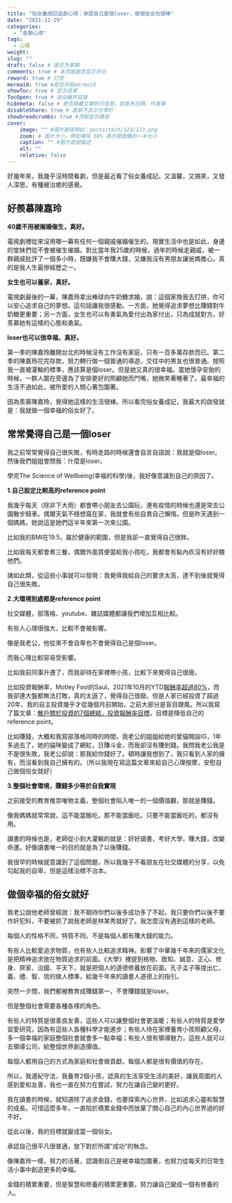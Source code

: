 ```yaml
---
title: "俗女養成記追劇心得：承認自己是個loser，做個俗女也很棒"
date: "2021-11-29"
categories: 
  - "各類心得"
tags: 
  - 心得
weight:
slug: ""
draft: false # 是否为草稿
comments: true # 本页面是否显示评论
reward: true # 打赏
mermaid: true #是否开启mermaid
showToc: true # 显示目录
TocOpen: true # 自动展开目录
hidemeta: false # 是否隐藏文章的元信息，如发布日期、作者等
disableShare: true # 底部不显示分享栏
showbreadcrumbs: true #顶部显示路径
cover:
    image: "" #图片路径例如：posts/tech/123/123.png
    zoom: # 图片大小，例如填写 50% 表示原图像的一半大小
    caption: "" #图片底部描述
    alt: ""
    relative: false
---
```


好幾年來，我幾乎沒時間看劇，但是最近看了俗女養成記。又溫馨，又搞笑，又發人深思，有種被治癒的感覺。

## 好羨慕陳嘉玲

**40歲不用被摧婚催生，真好。**

電視劇裡從來沒用哪一幕有任何一個親戚催婚催生的。現實生活中也是如此，身邊的堂妹們從不會被催生催婚。對比當年我25歲的時候，過年的時候走親戚，被一群親戚批評了一個多小時，既嫌我不會賺大錢，又嫌我沒有男朋友讓爸媽擔心。真的是我人生最慘經歷之一。

**女生也可以養家，真好。**

電視劇最後的一幕，陳嘉玲拿出棒球向牛奶糖求婚，說：這個家換我去打拼，你可以安心追求自己的夢想。這句話讓我很感動。一方面，她覺得追求夢想比賺錢對牛奶糖更重要；另一方面，女生也可以有勇氣為愛付出為家付出，只為成就對方。好羨慕她有這樣的心態和勇氣。

**loser也可以很幸福，真好。**

第一季的陳嘉玲離開台北的時候沒有工作沒有家庭，只有一百多萬存款而已。第二季的陳嘉玲花完存款，努力轉行做一個普通的導遊，交往中的男友也很普通。按照我一直被灌輸的標準，應該算是個loser。但是她又真的很幸福。當她懷孕安胎的時候，一群人圍在旁邊為了安排更好的照顧她而鬥嘴，她微笑著睡著了。最幸福的生活不過如此，被所愛的人關心著包圍著。

因為羨慕陳嘉玲，覺得她這樣的生活很棒。所以看完俗女養成記，我最大的啟發就是：我就做一個幸福的俗女好了。

## 常常覺得自己是一個loser

我之前常常覺得自己很失敗，有時走路的時候還會自言自語說：我就是個loser。然後我們姐姐會問我：什麼是loser。

學完The Science of Wellbeing(幸福的科學)後，我好像意識到自己的原因了。

**1.自己設定比較高的reference point**

我幾乎每天（除非下大雨）都會帶小朋友去公園玩，連有疫情的時候也還是常去公園散步騎車。偶爾天氣不穩想窩在家，我就會有些自責自己懶惰。但是昨天遇到一個媽媽，她說這是她們這半年來第一次來公園。

比如我的BMI在19.5，屬於健康的範圍，但是我卻一直覺得自己很胖。

比如我每天都會煮三餐，偶爾外面買便當給我小孩吃，我都會有點內疚沒有好好餵他們。

諸如此類，從這些小事就可以發現：我覺得我給自己的要求太高，達不到後就覺得自己很失敗。

**2.大環境到處都是reference point**

社交媒體，部落格、youtube、雜誌媒體都讓我們增加互相比較。

有些人心理很強大，比較不會被影響。

像是我老公，他從來不會自卑也不會覺得自己是個loser。

而我心理比較容易受影響。

比如我前同事升遷了，而我卻待在家裡帶小孩，比較下來覺得自己很廢。

比如投資報酬率，Motley Fool的Saul，2021年10月的YTD[報酬率超過80%](https://boards.fool.com/my-portfolio-at-the-end-of-oct-2021-34966836.aspx)，而我卻連大盤都無法打敗，真的太遜了，覺得自己很廢。但是人家已經投資了超過20年，我的自主投資幾乎才從幾個月前開始，之前大部分是盲目跟風。所以我寫了篇文章：[散戶關於投資的7個總結，投資報酬率目標](https://fulltimemammy.com/%e6%95%a3%e6%88%b6%e9%97%9c%e6%96%bc%e6%8a%95%e8%b3%87%e7%9a%847%e5%80%8b%e7%b8%bd%e7%b5%90%ef%bc%8c%e6%8a%95%e8%b3%87%e5%a0%b1%e9%85%ac%e7%8e%87%e7%9b%ae%e6%a8%99/)，目標是降低自己的reference point。

比如賺錢，大概和我寫部落格同時的時間，我老公的姐姐給她的愛貓開設IG，1年多過去了，她的貓咪變成了網紅，日賺斗金，而我卻沒有賺到錢。我問我老公我是不是很失敗，我老公卻說：那我給你錢好了。頓時讓我想到了，我只看到人家的擁有，而沒看到我自己擁有的。（所以我現在寫這篇文章來給自己心理按摩，安慰自己做個俗女就好）

**3.整個社會環境，賺錢多少等於自我實現**

之前接受的教育推崇唯物主義，整個社會陷入唯一的一個價值觀，那就是賺錢。

像我媽媽就常常說，這不能當飯吃，那不能當飯吃。只要不能當飯吃的，都沒有用。

讀書的時候也是，老師從小到大灌輸的就是：好好讀書，考好大學，賺大錢，改變命運。好像讀書唯一的目的就是為了以後賺錢。

我很早的時候就意識到了這個問題，所以我幾乎不看朋友在社交媒體的分享，以免勾起我的自卑，但是這樣治標不治本。

## 做個幸福的俗女就好

我老公說他老師曾經說：我不期待你們以後多成功多了不起，我只要你們以後不要作奸犯科，不要被抓了說我老師是林某秀就好了。我怎麼沒有遇到這樣的老師。

每個人的性格不同，特質不同，不是每個人都有賺大錢的能力。

有些人比較愛追求物質，也有些人比較追求精神。影響了中華幾千年來的儒家文化是把精神追求放在物質追求的前面。《大學》裡提到格物、致知、誠意、正心、修身、齊家、治國、平天下，就是把個人的道德修養放在前面。孔子孟子等提出仁、義、禮、智、信的做人標準，給幾千年來的讀書人道德上的指引。

突然一夕間，我們都被教育成賺錢第一，不會賺錢就是loser。

但是整個社會需要各種各樣的角色。

有些人的特質是很善良友善，這些人可以讓整個社會更溫暖；有些人的特質是愛學習愛研究，因為有這些人各種科學才能進步；有些人待在家裡養育小孩照顧父母，多一個幸福的家庭整個社會就會多一點幸福；有些人很有領導魅力，這些人就可以去領導公司，給整個世界創造價值。

每個人都用自己的方式為家庭和社會做貢獻。每個人都是很有價值的存在。

所以，我遵紀守法，我養育2個小孩，認真的生活享受生活的美好，讓我周圍的人感到愛和友善，我也一直在努力在嘗試，努力在讓自己變的更好。

我在讀書的時候，就知道除了追求金錢，也要探索內心世界，比如追求心靈和智慧的成長。可惜這麼多年，一直陷於積累金錢中而放棄了關心自己的內心世界過的好不好。

從此以後，我的目標就變成當一個俗女。

承認自己很平凡很普通，放下對於所謂“成功”的執念。

像陳嘉玲一樣，努力的活著，認識倒自己是被幸福包圍著，也努力從每天的日常生活小事中創造更多的幸福。

金錢的積累重要，但是智慧和修養的積累更重要。努力讓自己變成一個有修養的人。
